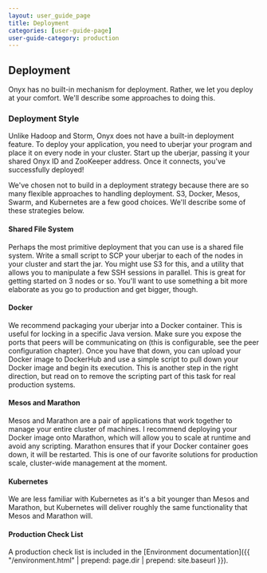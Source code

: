 ```yaml
---
layout: user_guide_page
title: Deployment
categories: [user-guide-page]
user-guide-category: production
---
```


## Deployment

Onyx has no built-in mechanism for deployment. Rather, we let you deploy at your comfort. We'll describe some approaches to doing this.

### Deployment Style

Unlike Hadoop and Storm, Onyx does not have a built-in deployment feature. To deploy your application, you need to uberjar your program and place it on every node in your cluster. Start up the uberjar, passing it your shared Onyx ID and ZooKeeper address. Once it connects, you've successfully deployed!

We've chosen not to build in a deployment strategy because there are so many flexible approaches to handling deployment. S3, Docker, Mesos, Swarm, and Kubernetes are a few good choices. We'll describe some of these strategies below.

#### Shared File System

Perhaps the most primitive deployment that you can use is a shared file system. Write a small script to SCP your uberjar to each of the nodes in your cluster and start the jar. You might use S3 for this, and a utility that allows you to manipulate a few SSH sessions in parallel. This is great for getting started on 3 nodes or so. You'll want to use something a bit more elaborate as you go to production and get bigger, though.

#### Docker

We recommend packaging your uberjar into a Docker container. This is useful for locking in a specific Java version. Make sure you expose the ports that peers will be communicating on (this is configurable, see the peer configuration chapter). Once you have that down, you can upload your Docker image to DockerHub and use a simple script to pull down your Docker image and begin its execution. This is another step in the right direction, but read on to remove the scripting part of this task for real production systems.

#### Mesos and Marathon

Mesos and Marathon are a pair of applications that work together to manage your entire cluster of machines. I recommend deploying your Docker image onto Marathon, which will allow you to scale at runtime and avoid any scripting. Marathon ensures that if your Docker container goes down, it will be restarted. This is one of our favorite solutions for production scale, cluster-wide management at the moment.

#### Kubernetes

We are less familiar with Kubernetes as it's a bit younger than Mesos and Marathon, but Kubernetes will deliver roughly the same functionality that Mesos and Marathon will.

#### Production Check List

A production check list is included in the [Environment documentation]({{ "/environment.html" | prepend: page.dir | prepend: site.baseurl }}).
